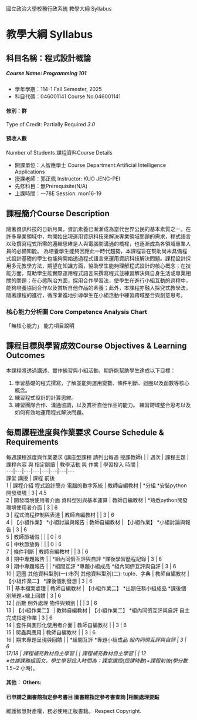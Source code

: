 國立政治大學校務行政系統 教學大綱 Syllabus
# 教學大綱 Syllabus
##  科目名稱：程式設計概論
#####  Course Name: Programming 101
  * 學年學期：114-1 Fall Semester, 2025 
  * 科目代碼：046001141 Course No.046001141
#### 修別：群
Type of Credit: Partially Required 
_3.0_
#### 預收人數
Number of Students
課程資料Course Details
  * 開課單位：人智應學士 Course Department:Artificial Intelligence Applications 
  * 授課老師：郭正佩 Instructor: KUO JENG-PEI 
  * 先修科目：無Prerequisite(N/A)
  * 上課時間：一78E Session: mon16-19
##  課程簡介Course Description
隨著資訊科技的日新月異，資訊素養已漸漸成為當代世界公民的基本素質之一。在許多專業領域中，均開始出現運用資訊科技來解決專業領域問題的需求，程式語言以及撰寫程式所需的邏輯思維是人與電腦間溝通的橋樑，也逐漸成為各領域專業人員的必備知能。
為培養學生能夠因應此一時代趨勢，本課程旨在幫助尚未具備程式設計基礎的學生也能夠開始透過程式語言來運用資訊科技解決問題。課程設計採用多元教學方法，期望在知識方面，協助學生能夠理解程式設計的核心概念；在技能方面，幫助學生能實際運用程式語言來撰寫程式並練習解決與自身生活或專業相關的問題；在心態陶冶方面，採用合作學習法，使學生在進行小組互動的過程中，能夠培養協同合作以及賞析自他作品的素養；此外，本課程亦融入探究式教學法，隨著課程的進行，循序漸進地引導學生在小組活動中練習跨域整合與創意思考。
###  核心能力分析圖 Core Competence Analysis Chart
「無核心能力」 
能力項目說明
##  課程目標與學習成效Course Objectives & Learning Outcomes 
本課程將透過講述、實作練習與小組活動，期許能幫助學生達成以下目標：
  1. 學習基礎的程式撰寫，了解並能夠運用變數、條件判斷、迴圈以及函數等核心概念。
  2. 練習程式設計的計算思維。
  3. 練習團隊合作、溝通協調，以及賞析自他作品的能力。
練習跨域整合思考以及如何有效地運用程式解決問題。
##  每周課程進度與作業要求 Course Schedule & Requirements
每週課程進度與作業要求 (講座型課程 請列出每週 授課教師) |  |  週次 |  課程主題 |  課程內容 與 指定閱讀 |  教學活動 與 作業 |  學習投入 時間 |   
---|---|---|---|---|---|---|---  
課堂 講授 |  課程 前後  
1 |  課程介紹 程式設計簡介 電腦的數字系統 |  教師自編教材 |  *分組 *安裝python開發環境 |  3 |  4.5  
2 |  開發環境使用者介面 資料型別與基本運算 |  教師自編教材 |  *熟悉python開發環境使用者介面 |  3 |  6  
3 |  程式流程控制與表達 |  教師自編教材 |  |  3 |  6  
4 |  【小組作業】 *小組討論與報告 |  教師自編教材 |  【小組作業】 *小組討論與報告 |  3 |  6  
5 |  教師節補假 |  |  |  0 |  6  
6 |  中秋節放假 |  |  |  0 |  6  
7 |  條件判斷 |  教師自編教材 |  |  3 |  6  
8 | 期中專題報告 |  |  *組內同儕互評與自評 *課後學習歷程記錄 |  3 |  6  
9 |  期中專題報告 |  |  *組間互評 *專題小組成品 *組內同儕互評與自評 |  3 |  6  
10 |  迴圈 其他資料型別(一):串列 其他資料型別(二): tuple、字典 |  教師自編教材 |  【小組作業二】 *課後個別發想 |  3 |  6  
11 |  基本檔案處理 |  教師自編教材 |  【小組作業二】 *出題任務小組成品 *課後個別解題+線上回饋 |  3 |  6  
12 |  函數 例外處理 物件與類別 |  |  |  3 |  6  
13 |  【小組作業二】 |  教師自編教材 |  【小組作業二】 *組內同儕互評與自評 自主完成指定作業 |  3 |  6  
14 |  套件與圖形化使用者介面 |  教師自編教材 |  |  3 |  6  
15 |  爬蟲與應用 |  教師自編教材 |  |  3 |  6  
16 | 期末專題呈現與回饋 |  |  *組間互評 *專題小組成品 *組內同儕互評與自評 |  3 |  6  
17/18 |  課程補充教材自主學習 |  |  課程補充教材自主學習 |  |  12  
※依據課務組函文，學生學習投入時間為：課堂講授(授課時數)+課程前後(學分數*1.5~2 小時)。  
####  其他： Others:
####  已申請之圖書館指定參考書目  圖書館指定參考書查詢 |相關處理要點
維護智慧財產權，務必使用正版書籍。 Respect Copyright.